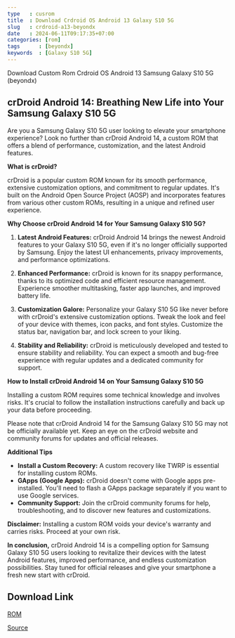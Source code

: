```yaml
---
type   : cusrom
title  : Download Crdroid OS Android 13 Galaxy S10 5G
slug   : crdroid-a13-beyondx
date   : 2024-06-11T09:17:35+07:00
categories: [rom]
tags      : [beyondx]
keywords  : [Galaxy S10 5G]
---
```


Download Custom Rom Crdroid OS Android 13 Samsung Galaxy S10 5G (beyondx)

## crDroid Android 14: Breathing New Life into Your Samsung Galaxy S10 5G

Are you a Samsung Galaxy S10 5G user looking to elevate your smartphone experience? Look no further than crDroid Android 14, a custom ROM that offers a blend of performance, customization, and the latest Android features. 

**What is crDroid?**

crDroid is a popular custom ROM known for its smooth performance, extensive customization options, and commitment to regular updates. It's built on the Android Open Source Project (AOSP) and incorporates features from various other custom ROMs, resulting in a unique and refined user experience.

**Why Choose crDroid Android 14 for Your Samsung Galaxy S10 5G?**

1. **Latest Android Features:** crDroid Android 14 brings the newest Android features to your Galaxy S10 5G, even if it's no longer officially supported by Samsung. Enjoy the latest UI enhancements, privacy improvements, and performance optimizations.

2. **Enhanced Performance:** crDroid is known for its snappy performance, thanks to its optimized code and efficient resource management. Experience smoother multitasking, faster app launches, and improved battery life.

3. **Customization Galore:** Personalize your Galaxy S10 5G like never before with crDroid's extensive customization options. Tweak the look and feel of your device with themes, icon packs, and font styles. Customize the status bar, navigation bar, and lock screen to your liking.

4. **Stability and Reliability:** crDroid is meticulously developed and tested to ensure stability and reliability. You can expect a smooth and bug-free experience with regular updates and a dedicated community for support.

**How to Install crDroid Android 14 on Your Samsung Galaxy S10 5G**

Installing a custom ROM requires some technical knowledge and involves risks. It's crucial to follow the installation instructions carefully and back up your data before proceeding. 

Please note that crDroid Android 14 for the Samsung Galaxy S10 5G may not be officially available yet. Keep an eye on the crDroid website and community forums for updates and official releases.

**Additional Tips**

* **Install a Custom Recovery:** A custom recovery like TWRP is essential for installing custom ROMs.
* **GApps (Google Apps):**  crDroid doesn't come with Google apps pre-installed. You'll need to flash a GApps package separately if you want to use Google services.
* **Community Support:** Join the crDroid community forums for help, troubleshooting, and to discover new features and customizations.

**Disclaimer:** Installing a custom ROM voids your device's warranty and carries risks. Proceed at your own risk.

**In conclusion,** crDroid Android 14 is a compelling option for Samsung Galaxy S10 5G users looking to revitalize their devices with the latest Android features, improved performance, and endless customization possibilities. Stay tuned for official releases and give your smartphone a fresh new start with crDroid.



## Download Link
[ROM](https://sourceforge.net/projects/crdroid/files/beyondx/9.x/)

[Source](https://crdroid.net/beyondx/9)
